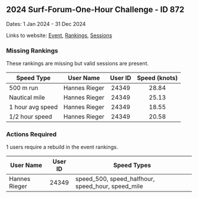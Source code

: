 ## 2024 Surf-Forum-One-Hour Challenge - ID 872

Dates: 1 Jan 2024 - 31 Dec 2024

Links to website: [Event](https://www.gps-speedsurfing.com/default.aspx?mnu=event&val=872), [Rankings](https://www.gps-speedsurfing.com/default.aspx?mnu=eventranking&val=872), [Sessions](https://www.gps-speedsurfing.com/default.aspx?mnu=eventsessions&val=872)

### Missing Rankings

These rankings are missing but valid sessions are present.

| Speed Type | User Name | User ID | Speed (knots) |
| ---------- | --------- | :-----: | :-----------: |
| 500 m run | Hannes Rieger | 24349 | 28.84 |
| Nautical mile | Hannes Rieger | 24349 | 25.13 |
| 1 hour avg speed | Hannes Rieger | 24349 | 18.55 |
| 1/2 hour speed | Hannes Rieger | 24349 | 20.58 |

### Actions Required

1 users require a rebuild in the event rankings.

| User Name | User ID | Speed Types |
| --------- | :-----: | ----------- |
| Hannes Rieger | 24349 | speed_500, speed_halfhour, speed_hour, speed_mile |
